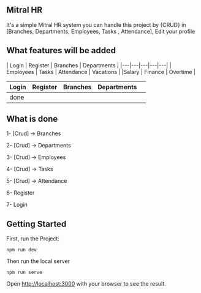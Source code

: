 ## Mitral HR

It's a simple Mitral HR system you can handle this project by {CRUD} in [Branches, Departments, Employees, Tasks , Attendance], Edit your profile

## What features will be added
| Login | Register | Branches | Departments |
|---|---|---|---|---|
| Employees | Tasks | Attendance | Vacations |
|Salary | Finance | Overtime |

|  Login | Register  |  Branches |  Departments |   |
|---|---|---|---|---|
| done |   |   |   |   |

## What is done

1- [Crud] -> Branches

2- [Crud] -> Departments

3- [Crud] -> Employees

4- [Crud] -> Tasks

5- [Crud] -> Attendance

6- Register

7- Login

## Getting Started

First, run the Project:

```
npm run dev
```

Then run the local server

```
npm run serve
```

Open [http://localhost:3000](http://localhost:3000) with your browser to see the result.
